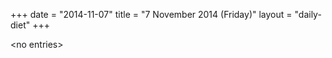 +++
date = "2014-11-07"
title = "7 November 2014 (Friday)"
layout = "daily-diet"
+++

\<no entries\>